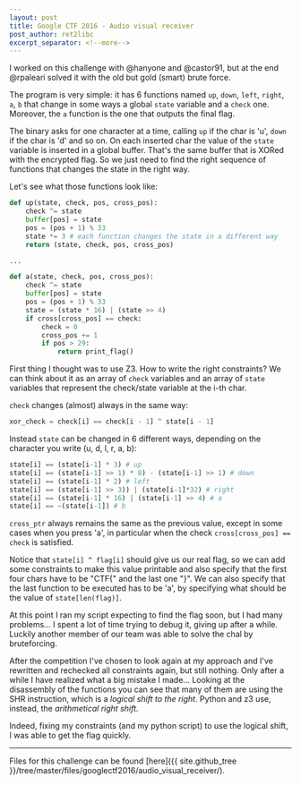 ```yaml
---
layout: post
title: Google CTF 2016 - Audio visual receiver
post_author: ret2libc
excerpt_separator: <!--more-->
---
```


I worked on this challenge with @hanyone and @castor91, but at the end @rpaleari
solved it with the old but gold (smart) brute force.

The program is very simple: it has 6 functions named `up`, `down`, `left`,
`right`, `a`, `b` that change in some ways a global `state` variable and a
`check` one. Moreover, the `a` function is the one that outputs the final flag.
<!--more-->

The binary asks for one character at a time, calling `up` if the char is 'u',
`down` if the char is 'd' and so on. On each inserted char the value of the
`state` variable is inserted in a global buffer. That's the same buffer that is
XORed with the encrypted flag. So we just need to find the right sequence of
functions that changes the state in the right way.

Let's see what those functions look like:

```python
def up(state, check, pos, cross_pos):
	check ^= state
	buffer[pos] = state
	pos = (pos + 1) % 33
	state *= 3 # each function changes the state in a different way
	return (state, check, pos, cross_pos)

...

def a(state, check, pos, cross_pos):
	check ^= state
	buffer[pos] = state
	pos = (pos + 1) % 33
	state = (state * 16) | (state >> 4)
	if cross[cross_pos] == check:
		check = 0
		cross_pos += 1
		if pos > 29:
			return print_flag()
```

First thing I thought was to use Z3. How to write the right constraints? We can
think about it as an array of `check` variables and an array of `state`
variables that represent the check/state variable at the i-th char.

`check` changes (almost) always in the same way:

```python
xor_check = check[i] == check[i - 1] ^ state[i - 1]
```
Instead `state` can be changed in 6 different ways, depending on the character
you write (u, d, l, r, a, b):

```python
state[i] == (state[i-1] * 3) # up
state[i] == (state[i-1] >> 1) * 8) - (state[i-1] >> 1) # down
state[i] == (state[i-1] * 2) # left
state[i] == (state[i-1] >> 3)) | (state[i-1]*32) # right
state[i] == (state[i-1] * 16) | (state[i-1] >> 4) # a
state[i] == ~(state[i-1]) # b
```
`cross_ptr` always remains the same as the previous value, except in some cases
when you press 'a', in particular when the check `cross[cross_pos] == check` is
satisfied.

Notice that `state[i] ^ flag[i]` should give us our real flag, so we can add
some constraints to make this value printable and also specify that the first
four chars have to be "CTF{" and the last one "}". We can also specify that the
last function to be executed has to be 'a', by specifying what should be the
value of `state[len(flag)]`.

At this point I ran my script expecting to find the flag soon, but I had many
problems... I spent a lot of time trying to debug it, giving up after a while.
Luckily another member of our team was able to solve the chal by bruteforcing.

After the competition I've chosen to look again at my approach and I've
rewritten and rechecked all constraints again, but still nothing. Only after a
while I have realized what a big mistake I made... Looking at the disassembly of the
functions you can see that many of them are using the SHR instruction, which is
a *logical shift to the right*. Python and z3 use, instead, the *arithmetical
right shift*.

Indeed, fixing my constraints (and my python script) to use the logical shift,
I was able to get the flag quickly.

----

Files for this challenge can be found [here]({{ site.github_tree }}/tree/master/files/googlectf2016/audio_visual_receiver/).
